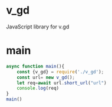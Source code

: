 # v_gd
JavaScript library for v.gd
# main
```js
async function main(){
    const {v_gd} = require('./v_gd');
    const url= new v_gd();
    let req=await url.short_url("url")
    console.log(req)
}
main()
```
